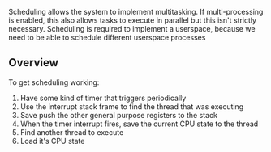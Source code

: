 Scheduling allows the system to implement multitasking. If multi-processing is enabled, this also allows tasks to execute in parallel but this isn't strictly necessary. Scheduling is required to implement a userspace, because we need to be able to schedule different userspace processes

## Overview

To get scheduling working:
1. Have some kind of timer that triggers periodically 
2. Use the interrupt stack frame to find the thread that was executing 
3. Save push the other general purpose registers to the stack 
4. When the timer interrupt fires, save the current CPU state to the thread
5. Find another thread to execute
6. Load it's CPU state

